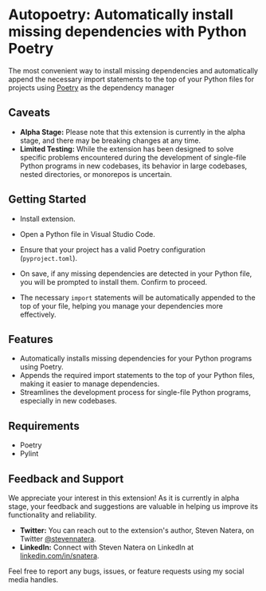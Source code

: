 # Autopoetry: Automatically install missing dependencies with Python Poetry

The most convenient way to install missing dependencies and automatically append the necessary import statements to the top of your Python files for projects using [Poetry](https://python-poetry.org/) as the dependency manager

## Caveats

- **Alpha Stage:** Please note that this extension is currently in the alpha stage, and there may be breaking changes at any time.
- **Limited Testing:** While the extension has been designed to solve specific problems encountered during the development of single-file Python programs in new codebases, its behavior in large codebases, nested directories, or monorepos is uncertain.


## Getting Started
- Install extension.

- Open a Python file in Visual Studio Code.

- Ensure that your project has a valid Poetry configuration (`pyproject.toml`).

- On save, if any missing dependencies are detected in your Python file, you will be prompted to install them. Confirm to proceed.

- The necessary `import` statements will be automatically appended to the top of your file, helping you manage your dependencies more effectively.

## Features

- Automatically installs missing dependencies for your Python programs using Poetry.
- Appends the required import statements to the top of your Python files, making it easier to manage dependencies.
- Streamlines the development process for single-file Python programs, especially in new codebases.

## Requirements

- Poetry
- Pylint 

## Feedback and Support

We appreciate your interest in this extension! As it is currently in alpha stage, your feedback and suggestions are valuable in helping us improve its functionality and reliability.

- **Twitter:** You can reach out to the extension's author, Steven Natera, on Twitter [@stevennatera](https://twitter.com/stevennatera).
- **LinkedIn:** Connect with Steven Natera on LinkedIn at [linkedin.com/in/snatera](https://www.linkedin.com/in/snatera).

Feel free to report any bugs, issues, or feature requests using my social media handles.
